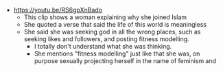 - https://youtu.be/RS6gpXnBado
	- This clip shows a woman explaining why she joined Islam
	- She quoted a verse that said the life of this world is meaningless
	- She said she was seeking god in all the wrong places, such as seeking likes and followers, and posting fitness modelling.
		- I totally don't understand what she was thinking.
		- She mentions "fitness modelling" just like that she was, on purpose sexually projecting herself in the name of feminism and